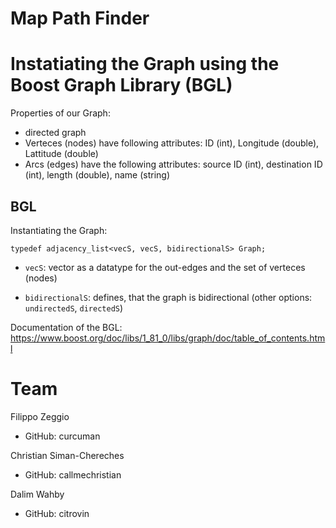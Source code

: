 # Map Path Finder

# Instatiating the Graph using the Boost Graph Library (BGL)
Properties of our Graph:
- directed graph
- Verteces (nodes) have following attributes: ID (int), Longitude (double), Lattitude (double)
- Arcs (edges) have the following attributes: source ID (int), destination ID (int), length (double), name (string)

## BGL

Instantiating the Graph:
```
typedef adjacency_list<vecS, vecS, bidirectionalS> Graph;
```

- ```vecS```: vector as a datatype for the out-edges and the set of verteces (nodes)

- ```bidirectionalS```: defines, that the graph is bidirectional (other options: ```undirectedS```, ```directedS```)

Documentation of the BGL: https://www.boost.org/doc/libs/1_81_0/libs/graph/doc/table_of_contents.html


# Team
Filippo Zeggio
- GitHub: curcuman

Christian Siman-Chereches
- GitHub: callmechristian

Dalim Wahby
- GitHub: citrovin
